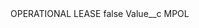<?xml version="1.0" encoding="UTF-8"?>
<CustomMetadata xmlns="http://soap.sforce.com/2006/04/metadata" xmlns:xsi="http://www.w3.org/2001/XMLSchema-instance" xmlns:xsd="http://www.w3.org/2001/XMLSchema">
    <label>OPERATIONAL LEASE</label>
    <protected>false</protected>
    <values>
        <field>Value__c</field>
        <value xsi:type="xsd:string">MPOL</value>
    </values>
</CustomMetadata>
